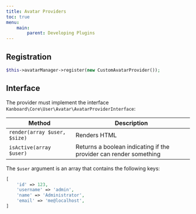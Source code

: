 ```yaml
---
title: Avatar Providers
toc: true
menu:
    main:
        parent: Developing Plugins
---
```


Registration
------------

```php
$this->avatarManager->register(new CustomAvatarProvider());
```

Interface
---------

The provider must implement the interface `Kanboard\Core\User\Avatar\AvatarProviderInterface`:

Method                        | Description
------------------------------| ------------------------------------------
`render(array $user, $size)`  | Renders HTML
`isActive(array $user)`       | Returns a boolean indicating if the provider can render something

The `$user` argument is an array that contains the following keys:

```php
[
    'id' => 123,
    'username' => 'admin',
    'name' => 'Administrator',
    'email' => 'me@localhost',
]
```
